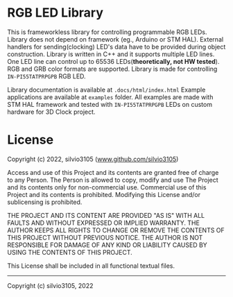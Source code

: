 
# RGB LED Library

This is frameworkless library for controlling programmable RGB LEDs. Library does not depend on framework (eg., Arduino or STM HAL). External handlers for sending(clocking) LED's data have to be provided during object construction. Library is written in C++ and it supports multiple LED lines. One LED line can control up to 65536 LEDs(**theoretically, not HW tested**).
RGB and GRB color formats are supported. Library is made for controlling `IN-PI55TATPRPGPB` RGB LED.

Library documentation is available at `.docs/html/index.html` Example applications are available at `examples` folder. All examples are made with STM HAL framework and tested with `IN-PI55TATPRPGPB` LEDs on custom hardware for 3D Clock project.


# License

Copyright (c) 2022, silvio3105 (www.github.com/silvio3105)

Access and use of this Project and its contents are granted free of charge to any Person.
The Person is allowed to copy, modify and use The Project and its contents only for non-commercial use.
Commercial use of this Project and its contents is prohibited.
Modifying this License and/or sublicensing is prohibited.

THE PROJECT AND ITS CONTENT ARE PROVIDED "AS IS" WITH ALL FAULTS AND WITHOUT EXPRESSED OR IMPLIED WARRANTY.
THE AUTHOR KEEPS ALL RIGHTS TO CHANGE OR REMOVE THE CONTENTS OF THIS PROJECT WITHOUT PREVIOUS NOTICE.
THE AUTHOR IS NOT RESPONSIBLE FOR DAMAGE OF ANY KIND OR LIABILITY CAUSED BY USING THE CONTENTS OF THIS PROJECT.

This License shall be included in all functional textual files.

---

Copyright (c) silvio3105, 2022